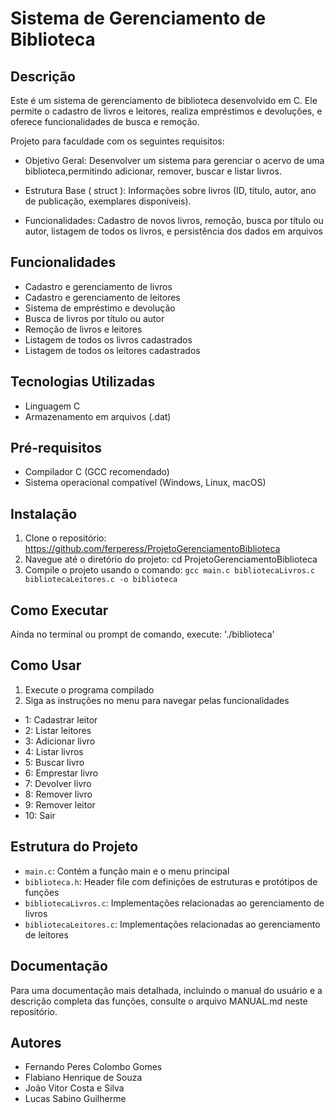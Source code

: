 # Sistema de Gerenciamento de Biblioteca

## Descrição
Este é um sistema de gerenciamento de biblioteca desenvolvido em C. Ele permite o cadastro de livros e leitores, realiza empréstimos e devoluções, e oferece funcionalidades de busca e remoção.

Projeto para faculdade com os seguintes requisitos:  

- Objetivo Geral: Desenvolver um sistema para gerenciar o acervo de uma biblioteca,permitindo adicionar, remover, buscar e listar livros.
 
- Estrutura Base ( struct ): Informações sobre livros (ID, título, autor, ano de publicação, exemplares disponíveis).
   
- Funcionalidades: Cadastro de novos livros, remoção, busca por título ou autor, listagem de todos os livros, e persistência dos dados em arquivos

## Funcionalidades
- Cadastro e gerenciamento de livros
- Cadastro e gerenciamento de leitores
- Sistema de empréstimo e devolução
- Busca de livros por título ou autor
- Remoção de livros e leitores
- Listagem de todos os livros cadastrados
- Listagem de todos os leitores cadastrados

## Tecnologias Utilizadas
- Linguagem C
- Armazenamento em arquivos (.dat)

## Pré-requisitos
- Compilador C (GCC recomendado)
- Sistema operacional compatível (Windows, Linux, macOS)

## Instalação
1. Clone o repositório: https://github.com/ferperess/ProjetoGerenciamentoBiblioteca
2. Navegue até o diretório do projeto: cd ProjetoGerenciamentoBiblioteca
3. Compile o projeto usando o comando: `gcc main.c bibliotecaLivros.c bibliotecaLeitores.c -o biblioteca`

## Como Executar
Ainda no terminal ou prompt de comando, execute: './biblioteca'

## Como Usar
1. Execute o programa compilado
2. Siga as instruções no menu para navegar pelas funcionalidades
 - 1: Cadastrar leitor
 - 2: Listar leitores
 - 3: Adicionar livro
 - 4: Listar livros
 - 5: Buscar livro
 - 6: Emprestar livro
 - 7: Devolver livro
 - 8: Remover livro
 - 9: Remover leitor
 - 10: Sair

## Estrutura do Projeto
- `main.c`: Contém a função main e o menu principal
- `biblioteca.h`: Header file com definições de estruturas e protótipos de funções
- `bibliotecaLivros.c`: Implementações relacionadas ao gerenciamento de livros
- `bibliotecaLeitores.c`: Implementações relacionadas ao gerenciamento de leitores

## Documentação
Para uma documentação mais detalhada, incluindo o manual do usuário e a descrição completa das funções, consulte o arquivo MANUAL.md neste repositório.

## Autores
- Fernando Peres Colombo Gomes
- Flabiano Henrique de Souza
- João Vitor Costa e Silva
- Lucas Sabino Guilherme

